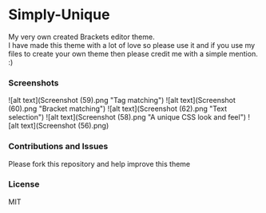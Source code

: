 # Simply-Unique
My very own created Brackets editor theme.
<br>
I have made this theme with a lot of love so please use it and if you use my files to create your own theme then please credit me with a simple mention. :)

<h3>Screenshots</h3>
![alt text](Screenshot (59).png "Tag matching")
![alt text](Screenshot (60).png "Bracket matching")
![alt text](Screenshot (62).png "Text selection")
![alt text](Screenshot (58).png "A unique CSS look and feel")
![alt text](Screenshot (56).png)
<h3>Contributions and Issues</h3>
Please fork this repository and help improve this theme

<h3>License</h3>
MIT
